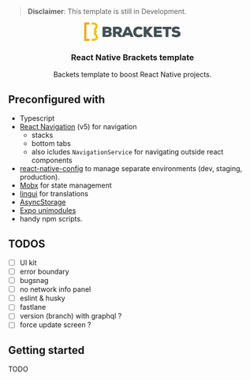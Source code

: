 > **Disclaimer**: This template is still in Development.

<div align="center">
    <img align="center" alt="BRACKETS logo" src="./app/assets/img/logo.png"/>
</div>

<h3 align="center">React Native Brackets template</h3>

<p align="center">
 Backets template to boost React Native projects.
</p>

## Preconfigured with

- Typescript
- [React Navigation](https://reactnavigation.org/) (v5) for navigation
  - stacks
  - bottom tabs
  - also icludes `NavigationService` for navigating outside react components
- [react-native-config](https://github.com/luggit/react-native-config) to manage
separate environments (dev, staging, production).
- [Mobx](https://mobx.js.org/) for state management
- [lingui](https://github.com/lingui/js-lingui) for translations
- [AsyncStorage](https://react-native-async-storage.github.io/async-storage/)
- [Expo unimodules](https://docs.expo.io/)
- handy npm scripts.

## TODOS

- [ ] UI kit
- [ ] error boundary  
- [ ] bugsnag  
- [ ] no network info panel
- [ ] eslint & husky
- [ ] fastlane
- [ ] version (branch) with graphql ?
- [ ] force update screen ?

## Getting started

TODO
